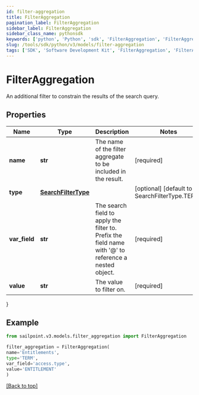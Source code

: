 ```yaml
---
id: filter-aggregation
title: FilterAggregation
pagination_label: FilterAggregation
sidebar_label: FilterAggregation
sidebar_class_name: pythonsdk
keywords: ['python', 'Python', 'sdk', 'FilterAggregation', 'FilterAggregation'] 
slug: /tools/sdk/python/v3/models/filter-aggregation
tags: ['SDK', 'Software Development Kit', 'FilterAggregation', 'FilterAggregation']
---
```


# FilterAggregation

An additional filter to constrain the results of the search query.

## Properties

Name | Type | Description | Notes
------------ | ------------- | ------------- | -------------
**name** | **str** | The name of the filter aggregate to be included in the result. | [required]
**type** | [**SearchFilterType**](search-filter-type) |  | [optional] [default to SearchFilterType.TERM]
**var_field** | **str** | The search field to apply the filter to.  Prefix the field name with '@' to reference a nested object.  | [required]
**value** | **str** | The value to filter on. | [required]
}

## Example

```python
from sailpoint.v3.models.filter_aggregation import FilterAggregation

filter_aggregation = FilterAggregation(
name='Entitlements',
type='TERM',
var_field='access.type',
value='ENTITLEMENT'
)

```
[[Back to top]](#) 

